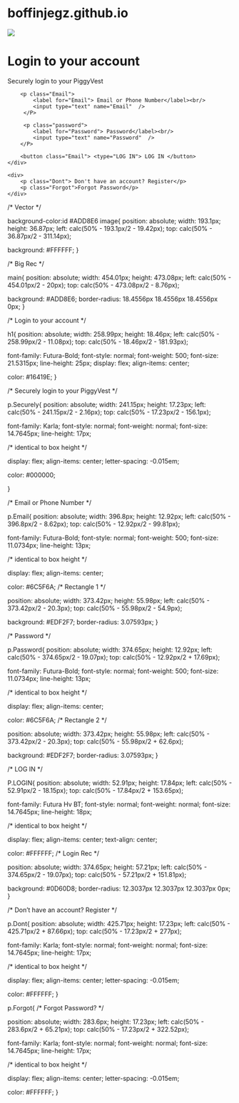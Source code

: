 # boffinjegz.github.io
<html lang="en">
<head>
    <meta charset="UTF-8">
    <meta name="viewport" content="width=device-width, initial-scale=1.0">
    <title>PiggyVest</title>
    <link rel="stylesheet" href="piggy.css">
</head>
<body>
    <Class="image"><img src="C:\Users\USER\Pictures\FireShot\piggyvest-logo.0b78a8fa (1)" />
    <div class="Temp">
        <h1> Login to your account</h1>
        <p class="Securely"> Securely login to your PiggyVest </p>

        <p class="Email">
            <label for="Email"> Email or Phone Number</label><br/>
            <input type="text" name="Email"  />
         </P>

         <p class="password">
            <label for="Password"> Password</label><br/>
            <input type="text" name="Password"  />
        </P>
        
        <button class="Email"> <type="LOG IN"> LOG IN </button>
    </div> 

    <div>
        <p class="Dont"> Don't have an account? Register</p>
        <p class="Forgot">Forgot Password</p>
    </div>
</body>
</html>


  
/* Vector */

background-color:id #ADD8E6
image{
position: absolute;
width: 193.1px;
height: 36.87px;
left: calc(50% - 193.1px/2 - 19.42px);
top: calc(50% - 36.87px/2 - 311.14px);

background: #FFFFFF;
}

/* Big Rec */

main{
position: absolute;
width: 454.01px;
height: 473.08px;
left: calc(50% - 454.01px/2 - 20px);
top: calc(50% - 473.08px/2 - 8.76px);

background: #ADD8E6;
border-radius: 18.4556px 18.4556px 18.4556px 0px;
}

/* Login to your account */

h1{
position: absolute;
width: 258.99px;
height: 18.46px;
left: calc(50% - 258.99px/2 - 11.08px);
top: calc(50% - 18.46px/2 - 181.93px);

font-family: Futura-Bold;
font-style: normal;
font-weight: 500;
font-size: 21.5315px;
line-height: 25px;
display: flex;
align-items: center;

color: #16419E;
}


/* Securely login to your PiggyVest */

p.Securely{
position: absolute;
width: 241.15px;
height: 17.23px;
left: calc(50% - 241.15px/2 - 2.16px);
top: calc(50% - 17.23px/2 - 156.1px);

font-family: Karla;
font-style: normal;
font-weight: normal;
font-size: 14.7645px;
line-height: 17px;


/* identical to box height */

display: flex;
align-items: center;
letter-spacing: -0.015em;

color: #000000;

}

/* Email or Phone Number */

p.Email{
position: absolute;
width: 396.8px;
height: 12.92px;
left: calc(50% - 396.8px/2 - 8.62px);
top: calc(50% - 12.92px/2 - 99.81px);

font-family: Futura-Bold;
font-style: normal;
font-weight: 500;
font-size: 11.0734px;
line-height: 13px;

/* identical to box height */

display: flex;
align-items: center;

color: #6C5F6A;
/* Rectangle 1 */


position: absolute;
width: 373.42px;
height: 55.98px;
left: calc(50% - 373.42px/2 - 20.3px);
top: calc(50% - 55.98px/2 - 54.9px);

background: #EDF2F7;
border-radius: 3.07593px;
}


/* Password */

p.Password{
position: absolute;
width: 374.65px;
height: 12.92px;
left: calc(50% - 374.65px/2 - 19.07px);
top: calc(50% - 12.92px/2 + 17.69px);

font-family: Futura-Bold;
font-style: normal;
font-weight: 500;
font-size: 11.0734px;
line-height: 13px;

/* identical to box height */

display: flex;
align-items: center;

color: #6C5F6A;
/* Rectangle 2 */


position: absolute;
width: 373.42px;
height: 55.98px;
left: calc(50% - 373.42px/2 - 20.3px);
top: calc(50% - 55.98px/2 + 62.6px);

background: #EDF2F7;
border-radius: 3.07593px;
}








/* LOG IN */

P.LOGIN{
position: absolute;
width: 52.91px;
height: 17.84px;
left: calc(50% - 52.91px/2 - 18.15px);
top: calc(50% - 17.84px/2 + 153.65px);

font-family: Futura Hv BT;
font-style: normal;
font-weight: normal;
font-size: 14.7645px;
line-height: 18px;

/* identical to box height */

display: flex;
align-items: center;
text-align: center;

color: #FFFFFF;
/* Login Rec */


position: absolute;
width: 374.65px;
height: 57.21px;
left: calc(50% - 374.65px/2 - 19.07px);
top: calc(50% - 57.21px/2 + 151.81px);

background: #0D60D8;
border-radius: 12.3037px 12.3037px 12.3037px 0px;
}


/* Don’t have an account? Register */

p.Dont{
position: absolute;
width: 425.71px;
height: 17.23px;
left: calc(50% - 425.71px/2 + 87.66px);
top: calc(50% - 17.23px/2 + 277px);

font-family: Karla;
font-style: normal;
font-weight: normal;
font-size: 14.7645px;
line-height: 17px;

/* identical to box height */

display: flex;
align-items: center;
letter-spacing: -0.015em;

color: #FFFFFF;
}

p.Forgot{
/* Forgot Password? */


position: absolute;
width: 283.6px;
height: 17.23px;
left: calc(50% - 283.6px/2 + 65.21px);
top: calc(50% - 17.23px/2 + 322.52px);

font-family: Karla;
font-style: normal;
font-weight: normal;
font-size: 14.7645px;
line-height: 17px;

/* identical to box height */

display: flex;
align-items: center;
letter-spacing: -0.015em;

color: #FFFFFF;
}
